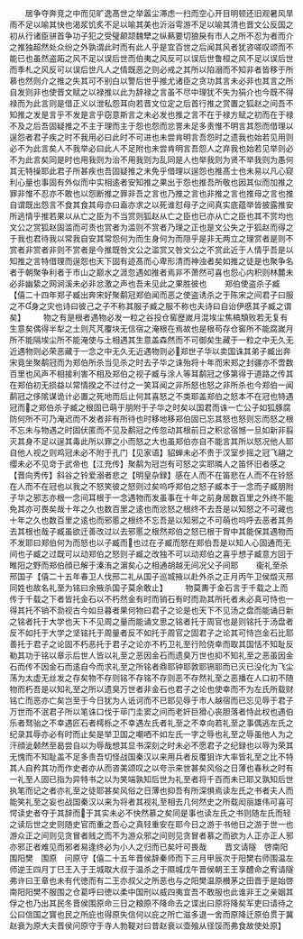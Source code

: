 <!-- { "loadSidebar": true } -->
　　居争夺奔竞之中而见旷逸髙世之举嚣尘滞虑一扫而空心开目明顿还旧观暑风旱雨不足以喻其快也渴浆饥炙不足以喻其美也沂浴雩游不足以喻其清也晋文公反国之初从行诸臣骈首争功子犯之受璧颠颉魏犫之纵爇要切狼戾有市人之所不忍为者而介之推独超然处众纷之外孰谓此时而有此人乎是宜百世之后闻其风者犹咨嗟叹颂而不能已也虽然盗跖之风不足以误后世而伯夷之风反可以误后世鲁桓之风不足以误后世而季札之风反可以误后世凡人之情既恶之则必戒之其所以陷溺而不知非者皆移于所慕也然则介之推之失其可不别白以警后世乎推尤诸臣之贪功其言未必非也其言之所自发则非也使晋文赋之以禄推以此为辞禄之言虽不尽中理犹不失为狷介也今既不得禄而为此言则是借正义以泄私怨耳向若晋文位定之后首行推之赏置之狐赵之间吾不知推之发是言乎不发是言乎窃意斯言之未必发也推之言不在于禄方赋之初而在于禄不及之后吾固疑推之不主于理而主于怨也怨而忿詈未足多责惟不明言其怨而借理以逞怨者君子疾之时不我用必曰此时不可进也未尝肯明言吾怨时之遗我也始若见用则必不为此言矣人不我举必曰此人不足附也未尝肯明言吾怨人之弃我也始若见举则必不为此言矣同是时也用我则为治不用我则为乱同是人也举我则为贤不举我则为愚何其无特操耶此君子所甚疾也吾固疑推之未免乎借理以逞怨也推髙士也未易以凡心窥利心量也事固有外似而中实相逺者安知推之果出于怨也推吾所敬也因其似而加推之罪非惟不忍亦不敢也以怨断推之罪非吾之言也乃推之言也非推之言也推母之言也推自谓既出怨言不食其食其母亦曰盍亦求之以死谁怼母子之间真实底蕴举皆披露推安所逃情乎推若果以从亡之臣为不当赏则狐赵从亡之臣也已亦从亡之臣也其不赏均也文公之赏狐赵固滥而可责也赏者为滥则不赏者乃理之正也是文公失之于狐赵而得之于我也君待我以常我自安其常怨何为而生身何为而隠乎是非无两立之理赏者是则不赏者非赏者非则不赏者是今推既咎文公之滥赏又咎文公之不赏此近于人情乎吾是以知推之言特借理而逞怨也天下固有迹髙而心卑形清而神浊者矣如推之徒是也聚争名者于朝聚争利者于市山之巅水之涯忽遇如推者焉非不萧然可喜也怨心内积则林麓未必非幽絷之网涧溪未必非忿激之声也吾未见此之果胜彼也
　　郑伯使盗杀子臧【僖二十四年郑子臧出奔宋好聚鹬冠郑伯闻而恶之使盗诱杀之于陈宋之间君子曰服之不身之灾也诗曰彼己之子不称其服子臧之服不称也夫诗曰自诒伊慼其子臧之谓矣】
　　物之有是根者遇物必发一粒之谷投仓窖歴嵗月混埃尘焦槁頽败若无复有生意矣偶得半犁之土则芃芃覆块无信宿之淹根在焉故也是根苟存仓窖所不能腐嵗月所不能隔埃尘所不能淹使与土相遇其生意盖森然而不可御矣生藏于一粒之中无久无近遇物则必荣恶藏于一念之中无久无近遇物则必郑世子华以卖国诛其弟子臧出奔宋竟坐聚鹬冠而为郑伯所杀当见杀之时去子华之诛殆将十年而宋郑之封疆亦不啻数百里也风声不相接利害不相及郑伯之视子臧与涂人等耳鹬冠之侈第得于道路之传其在郑伯初无损益以常情揆之不过付之一笑耳闻之非所怒也怒之非所杀也今郑伯一闻鹬冠之侈隂谋诡计必置之死地而后止何其喜怒之不类耶盖郑伯之怒本不在冠也特遇冠而之郑伯杀子臧之根固已萌于朋附于子华之时矣以国君而诛一亡公子如狐豚腐防何所不可乃淹迟而不发者非有所待也时移地移郑伯固已忘其怒也怒则忘而怒之根不忘未与物遇之时固伏匿而不见及鹬冠之传忽动其根前日之积忿宿憾一旦如新非翦灭其身不足以逞其毒此所以罪之小而怒之大也虽郑伯亦自不能言其所以怒况他人耶自他人视之则鸡冠未必不附于孔门【见家语】貂蝉未必不贵于汉室步摇之冠飞翮之缨未必不见竒于武帝也【江充传】聚鹬为冠岂有可怒之实耶隣人之笛怀旧者感之【晋向秀传】斜谷之铃爱溺者悲之【明皇杂録】感在人而不在笛悲在人而不在铃怒在人而不在冠也以我之不怒笑彼之怒则过矣呜呼郑伯之怒子臧本于一念而子臧朋附子华之邪志亦根一念间耳根于一念遇物而发虽事在十年之前身居数百里之外终不能免其亦可畏矣哉十年之久也数百里之逺也而忿怒之根终不去吾是以知怒之不可藏也十年之久也数百里之逺也而邪慝之根终不忘吾是以知邪之不可萌也呜呼去恶者其务去其根也哉子臧虽欲迁善改过以去邪慝之根然郑伯之怒已根于胷中其能保其遇物而不发耶曰郑伯何为而怒也以子臧而也过在子臧而怒在郑伯吾是以知人心固通而无间也子臧之过既可以动郑伯之怒则子臧之改独不可以动郑伯之喜乎想子臧意方回于睢阳之野而郑伯顔已解于溱洧之濵矣心之相通胡越无间况父子间耶
　　衞礼至杀邢国子【僖二十五年春卫人伐邢二礼从国子巡城掖以赴外杀之正月丙午卫侯燬灭邢同姓也故名礼至为铭曰余掖杀国子莫余敢止】
　　物莫夀于金石言于千载之上而传于千载之下者皆托金石以不朽然金有时而销石有时而泐其所托者未必真可恃也一得其托不销不泐视古今如旦暮者果何物曰君子之论是也天下不见汤之盘而能诵日新之铭者托于大学也天下不见周之量而能诵文思之铭者托于周官也是则铭托于汤盘者反不如托于大学之坚铭托于周量者反不如托于周官之固君子之论其可恃岂金石比耶善托于君子之论固不朽恶托于君子之论亦不朽卫礼至行险侥幸而取其国恬不知耻反勒其功于铭以章示后世人皆以礼至之恶因金石而遗臭万世也抑不知礼至之恶虽因金石而传不因金石而逺自今而求礼至之所铭者鼎耶钟耶敦耶铏耶而已灭已没化为飞尘荡为太虚无丝发之存矣物不存则铭不存铭不存则恶不存然礼至之恶播在人口初不随物而朽吾是以知礼至之所以遗臭万世者非金石也君子之论也使幸而不为左氏所载财铭亡而恶亦亡矣岂至于今日犹为人诋诃而不已耶见辱于市人越宿而已忘见辱于君子万世而不泯君子所以笔诛口伐于荜门圭窦之间而老奸巨猾心丧胆落者恃此权也遇伯乐者驽骀之不幸遇匠石者樗栎之不幸遇左氏者礼至之不幸向若礼至之事偶逃左氏之纪录其辱亦必有时而止矣是举卫国之嘲哂不如左氏一字之辱也礼至之辱虽他人为之汗顔泚颡然至曷尝自以为辱哉想其显书深刻之时未必不愿君子之纪録也以辱为荣其无愧而不知耻盖不足多责吾切怪战国秦汉以来用兵者反覆狙诈大率皆礼至之比不特其人自矜其功而作史者亦从而咨美颂叹之以夸示来世甚矣风俗之日薄也春秋之时有一礼至人固已指为异特书之以为笑端孰知后世为礼至者将千百而未已耶又孰知后世执笔而记之者亦礼至之徒耶甚矣风俗之日薄也抑吾有所深惧焉读左氏之书者夫人而能笑礼至之妄也战国秦汉以来为将者其视礼至相去几何然史之所载闳丽雄伟可喜可愕读史者夺于其辞而于其实未必不快然慕之矣同是事也读左氏之书则随左氏而轻之读后世之史则随史官而重之吾心之真轻重安在耶今日之游于书他日之游于世一也游众正之间则见贪冒者贱之而不为游众邪之间则见贪冒者慕之而欲为人正亦正人邪亦邪正者难见而邪者易逢终必为小人之归而已矣吁可畏哉
　　晋文请隧　啓南阳　围阳樊　围原　问原守【僖二十五年晋侯辞秦师而下三月甲辰次于阳樊右师围温左师逆王四月丁巳王入于王城取大叔于温杀之于隰城戊午晋侯朝王王享醴命之宥请隧弗许曰王章也未有代徳而有二王亦叔父之所恶也与之阳樊温原櫕茅之田晋于是始啓南阳阳樊不服围之仓葛呼曰徳以柔中国刑以威四夷宜吾不敢服也此谁非王之亲姻其俘之也乃出其民冬晋侯围原命三日之粮原不降命去之谍出曰原将降矣军吏曰请待之公曰信国之寳也民之所庇也得原失信何以庇之所亡滋多退一舍而原降迁原伯贯于冀赵衰为原大夫晋侯问原守于寺人勃鞮对曰昔赵衰以壶飱从径馁而弗食故使处原】
